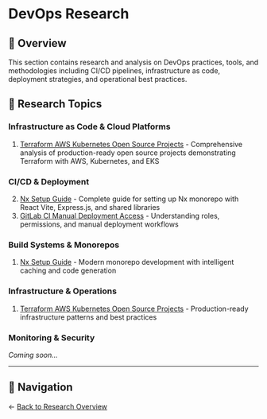 # DevOps Research

## 🚀 Overview

This section contains research and analysis on DevOps practices, tools, and methodologies including CI/CD pipelines, infrastructure as code, deployment strategies, and operational best practices.

## 📁 Research Topics

### Infrastructure as Code & Cloud Platforms
1. [Terraform AWS Kubernetes Open Source Projects](./terraform-aws-kubernetes-open-source-projects/README.md) - Comprehensive analysis of production-ready open source projects demonstrating Terraform with AWS, Kubernetes, and EKS

### CI/CD & Deployment
2. [Nx Setup Guide](./nx-setup-guide/README.md) - Complete guide for setting up Nx monorepo with React Vite, Express.js, and shared libraries
3. [GitLab CI Manual Deployment Access](./gitlab-ci-manual-deployment-access/README.md) - Understanding roles, permissions, and manual deployment workflows

### Build Systems & Monorepos  
1. [Nx Setup Guide](./nx-setup-guide/README.md) - Modern monorepo development with intelligent caching and code generation

### Infrastructure & Operations
1. [Terraform AWS Kubernetes Open Source Projects](./terraform-aws-kubernetes-open-source-projects/README.md) - Production-ready infrastructure patterns and best practices

### Monitoring & Security
*Coming soon...*

---

## 🔗 Navigation

← [Back to Research Overview](../README.md)

